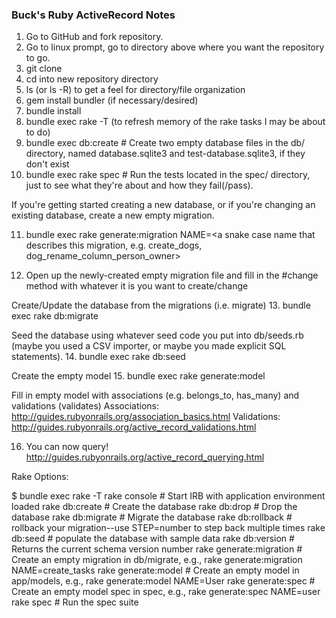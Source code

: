 ### Buck's Ruby ActiveRecord Notes

1. Go to GitHub and fork repository.
2. Go to linux prompt, go to directory above where you want the repository to go.
3. git clone <paste repository fork url>
4. cd into new repository directory
5. ls (or ls -R) to get a feel for directory/file organization
6. gem install bundler (if necessary/desired)
7. bundle install
8. bundle exec rake -T (to refresh memory of the rake tasks I may be about to do)
9. bundle exec db:create # Create two empty database files in the db/ directory, named database.sqlite3 and test-database.sqlite3, if they don't exist
10. bundle exec rake spec # Run the tests located in the spec/ directory, just to see what they're about and how they fail(/pass).

  If you're getting started creating a new database, or if you're changing an existing database, create a new empty migration.
  
11. bundle exec rake generate:migration NAME=<a snake case name that describes this migration, e.g. create_dogs, dog_rename_column_person_owner>

12. Open up the newly-created empty migration file and fill in the #change method with whatever it is you want to create/change

Create/Update the database from the migrations (i.e. migrate)
13. bundle exec rake db:migrate

Seed the database using whatever seed code you put into db/seeds.rb (maybe you used a CSV importer, or maybe you made explicit SQL statements).
14. bundle exec rake db:seed

Create the empty model
15. bundle exec rake generate:model

Fill in empty model with associations (e.g. belongs_to, has_many) and validations (validates)
Associations: http://guides.rubyonrails.org/association_basics.html
Validations: http://guides.rubyonrails.org/active_record_validations.html

16. You can now query!
http://guides.rubyonrails.org/active_record_querying.html




Rake Options:

$ bundle exec rake -T
rake console             # Start IRB with application environment loaded
rake db:create           # Create the database
rake db:drop             # Drop the database
rake db:migrate          # Migrate the database
rake db:rollback         # rollback your migration--use STEP=number to step back multiple times
rake db:seed             # populate the database with sample data
rake db:version          # Returns the current schema version number
rake generate:migration  # Create an empty migration in db/migrate, e.g., rake generate:migration NAME=create_tasks
rake generate:model      # Create an empty model in app/models, e.g., rake generate:model NAME=User
rake generate:spec       # Create an empty model spec in spec, e.g., rake generate:spec NAME=user
rake spec                # Run the spec suite
